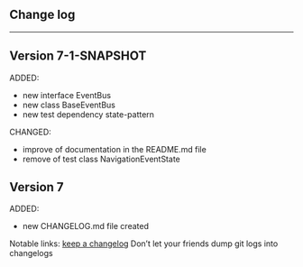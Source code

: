 ## Change log
----------------------

Version 7-1-SNAPSHOT
-------------

ADDED:

- new interface EventBus
- new class BaseEventBus
- new test dependency state-pattern

CHANGED:

- improve of documentation in the README.md file
- remove of test class NavigationEventState

Version 7
-------------

ADDED:

- new CHANGELOG.md file created

Notable links:
[keep a changelog](http://keepachangelog.com/en/1.0.0/) Don’t let your friends dump git logs into changelogs
